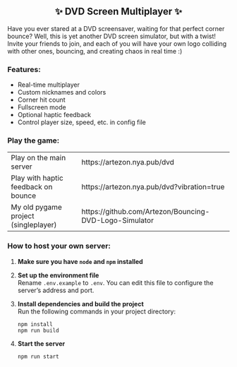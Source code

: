 <h2 align="center">✨ DVD Screen Multiplayer ✨</h2>

Have you ever stared at a DVD screensaver, waiting for that perfect corner bounce? Well, this is yet another DVD screen simulator, but with a twist! Invite your friends to join, and each of you will have your own logo colliding with other ones, bouncing, and creating chaos in real time :)

### Features:
- Real-time multiplayer
- Custom nicknames and colors
- Corner hit count
- Fullscreen mode
- Optional haptic feedback
- Control player size, speed, etc. in config file

### Play the game:

<table>
  <tr>
    <td>Play on the main server</td>
    <td>https://artezon.nya.pub/dvd</td>
  </tr>
  <tr>
    <td>Play with haptic feedback on bounce</td>
    <td>https://artezon.nya.pub/dvd?vibration=true</td>
  </tr>
  <tr>
    <td>My old pygame project (singleplayer)</td>
    <td>https://github.com/Artezon/Bouncing-DVD-Logo-Simulator</td>
  </tr>
</table>

### How to host your own server:
1. **Make sure you have `node` and `npm` installed**

1. **Set up the environment file**<br>Rename `.env.example` to `.env`. You can edit this file to configure the server’s address and port.

1. **Install dependencies and build the project**<br>Run the following commands in your project directory:
   ```
   npm install
   npm run build
   ```

1. **Start the server**
   ```
   npm run start
   ```
